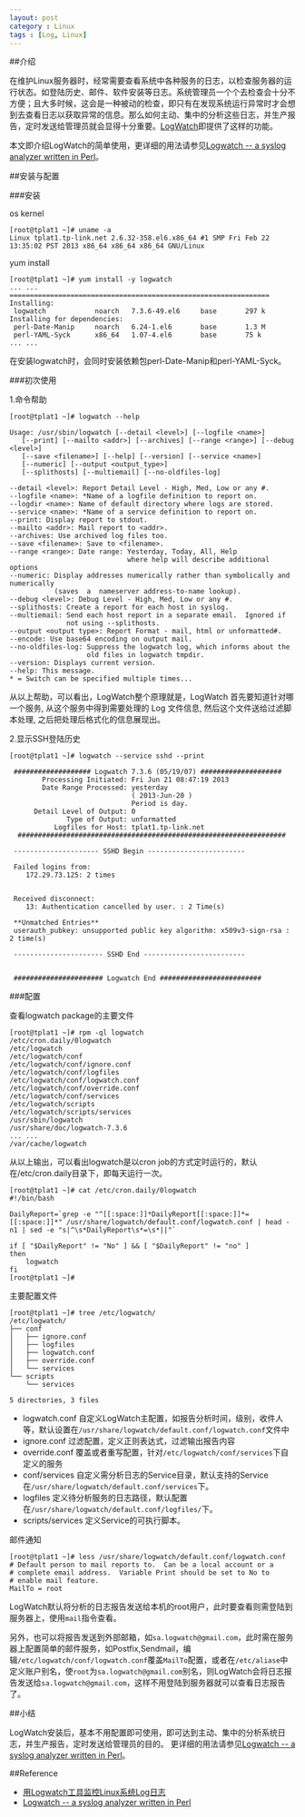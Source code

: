 ```yaml
---
layout: post
category : Linux
tags : [Log, Linux]
---
```


##介绍

在维护Linux服务器时，经常需要查看系统中各种服务的日志，以检查服务器的运行状态。如登陆历史、邮件、软件安装等日志。系统管理员一个个去检查会十分不方便；且大多时候，这会是一种被动的检查，即只有在发现系统运行异常时才会想到去查看日志以获取异常的信息。那么如何主动、集中的分析这些日志，并生产报告，定时发送给管理员就会显得十分重要。[LogWatch](http://www.logwatch.org/)即提供了这样的功能。

本文即介绍LogWatch的简单使用，更详细的用法请参见[Logwatch -- a syslog analyzer written in Perl](http://www.softpanorama.info/Logs/Log_analysers/logwatch.shtml)。

##安装与配置

###安装

os kernel

	[root@tplat1 ~]# uname -a
	Linux tplat1.tp-link.net 2.6.32-358.el6.x86_64 #1 SMP Fri Feb 22 13:35:02 PST 2013 x86_64 x86_64 x86_64 GNU/Linux

yum install

	[root@tplat1 ~]# yum install -y logwatch
	... ...
	================================================================
	Installing:
	 logwatch            noarch   7.3.6-49.el6     base       297 k
	Installing for dependencies:
	 perl-Date-Manip     noarch   6.24-1.el6       base       1.3 M
	 perl-YAML-Syck      x86_64   1.07-4.el6       base       75 k
	... ...

在安装logwatch时，会同时安装依赖包perl-Date-Manip和perl-YAML-Syck。

###初次使用

1.命令帮助

	[root@tplat1 ~]# logwatch --help
	
	Usage: /usr/sbin/logwatch [--detail <level>] [--logfile <name>]
	   [--print] [--mailto <addr>] [--archives] [--range <range>] [--debug <level>]
	   [--save <filename>] [--help] [--version] [--service <name>]
	   [--numeric] [--output <output_type>]
	   [--splithosts] [--multiemail] [--no-oldfiles-log]
	
	--detail <level>: Report Detail Level - High, Med, Low or any #.
	--logfile <name>: *Name of a logfile definition to report on.
	--logdir <name>: Name of default directory where logs are stored.
	--service <name>: *Name of a service definition to report on.
	--print: Display report to stdout.
	--mailto <addr>: Mail report to <addr>.
	--archives: Use archived log files too.
	--save <filename>: Save to <filename>.
	--range <range>: Date range: Yesterday, Today, All, Help
	                             where help will describe additional options
	--numeric: Display addresses numerically rather than symbolically and numerically
	           (saves  a  nameserver address-to-name lookup).
	--debug <level>: Debug Level - High, Med, Low or any #.
	--splithosts: Create a report for each host in syslog.
	--multiemail: Send each host report in a separate email.  Ignored if 
	              not using --splithosts.
	--output <output type>: Report Format - mail, html or unformatted#.
	--encode: Use base64 encoding on output mail.
	--no-oldfiles-log: Suppress the logwatch log, which informs about the
	                   old files in logwatch tmpdir.
	--version: Displays current version.
	--help: This message.
	* = Switch can be specified multiple times...

从以上帮助，可以看出，LogWatch整个原理就是，LogWatch 首先要知道针对哪一个服务, 从这个服务中得到需要处理的 Log 文件信息, 然后这个文件送给过滤脚本处理, 之后把处理后格式化的信息展现出。

2.显示SSH登陆历史

	[root@tplat1 ~]# logwatch --service sshd --print
	
	 ################### Logwatch 7.3.6 (05/19/07) #################### 
	        Processing Initiated: Fri Jun 21 08:47:19 2013
	        Date Range Processed: yesterday
	                              ( 2013-Jun-20 )
	                              Period is day.
	      Detail Level of Output: 0
	              Type of Output: unformatted
	           Logfiles for Host: tplat1.tp-link.net
	  ################################################################## 
	 
	 --------------------- SSHD Begin ------------------------ 
	
	 Failed logins from:
	    172.29.73.125: 2 times
	 
	 
	 Received disconnect:
	    13: Authentication cancelled by user. : 2 Time(s)
	 
	 **Unmatched Entries**
	 userauth_pubkey: unsupported public key algorithm: x509v3-sign-rsa : 2 time(s)
	 
	 ---------------------- SSHD End ------------------------- 
	
	 
	 ###################### Logwatch End #########################

###配置

查看logwatch package的主要文件

	[root@tplat1 ~]# rpm -ql logwatch
	/etc/cron.daily/0logwatch					
	/etc/logwatch								
	/etc/logwatch/conf
	/etc/logwatch/conf/ignore.conf
	/etc/logwatch/conf/logfiles
	/etc/logwatch/conf/logwatch.conf
	/etc/logwatch/conf/override.conf
	/etc/logwatch/conf/services
	/etc/logwatch/scripts
	/etc/logwatch/scripts/services
	/usr/sbin/logwatch
	/usr/share/doc/logwatch-7.3.6
	... ...
	/var/cache/logwatch

从以上输出，可以看出logwatch是以cron job的方式定时运行的，默认在/etc/cron.daily目录下，即每天运行一次。

	[root@tplat1 ~]# cat /etc/cron.daily/0logwatch 
	#!/bin/bash
	
	DailyReport=`grep -e "^[[:space:]]*DailyReport[[:space:]]*=[[:space:]]*" /usr/share/logwatch/default.conf/logwatch.conf | head -n1 | sed -e "s|^\s*DailyReport\s*=\s*||"`
	
	if [ "$DailyReport" != "No" ] && [ "$DailyReport" != "no" ]
	then
	    logwatch
	fi
	[root@tplat1 ~]# 

主要配置文件

	[root@tplat1 ~]# tree /etc/logwatch/
	/etc/logwatch/
	├── conf
	│   ├── ignore.conf
	│   ├── logfiles
	│   ├── logwatch.conf		
	│   ├── override.conf
	│   └── services
	└── scripts
	    └── services
	
	5 directories, 3 files

* logwatch.conf	自定义LogWatch主配置，如报告分析时间，级别，收件人等，默认设置在`/usr/share/logwatch/default.conf/logwatch.conf`文件中
* ignore.conf 过滤配置，定义正则表达式，过滤输出报告内容
* override.conf 覆盖或者重写配置，针对`/etc/logwatch/conf/services`下自定义的服务
* conf/services 自定义需分析日志的Service目录，默认支持的Service在`/usr/share/logwatch/default.conf/services`下。
* logfiles 定义待分析服务的日志路径，默认配置在`/usr/share/logwatch/default.conf/logfiles/`下。
* scripts/services 定义Service的可执行脚本。

邮件通知

	[root@tplat1 ~]# less /usr/share/logwatch/default.conf/logwatch.conf
	# Default person to mail reports to.  Can be a local account or a
	# complete email address.  Variable Print should be set to No to
	# enable mail feature.
	MailTo = root

LogWatch默认将分析的日志报告发送给本机的root用户，此时要查看则需登陆到服务器上，使用`mail`指令查看。

另外，也可以将报告发送到外部邮箱，如`sa.logwatch@gmail.com`，此时需在服务器上配置简单的邮件服务，如Postfix,Sendmail，编辑`/etc/logwatch/conf/logwatch.conf`覆盖`MailTo`配置，或者在`/etc/aliase`中定义账户别名，使`root`为`sa.logwatch@gmail.com`别名，则LogWatch会将日志报告发送给`sa.logwatch@gmail.com`，这样不用登陆到服务器就可以查看日志报告了。

##小结

LogWatch安装后，基本不用配置即可使用，即可达到主动、集中的分析系统日志，并生产报告，定时发送给管理员的目的。
更详细的用法请参见[Logwatch -- a syslog analyzer written in Perl](http://www.softpanorama.info/Logs/Log_analysers/logwatch.shtml)。

##Reference

* [用Logwatch工具监控Linux系统Log日志](http://dbanotes.net/opensource/logwatch_linux_log.html)
* [Logwatch -- a syslog analyzer written in Perl](http://www.softpanorama.info/Logs/Log_analysers/logwatch.shtml)